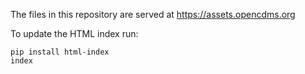 The files in this repository are served at https://assets.opencdms.org

To update the HTML index run:
```
pip install html-index
index
```
